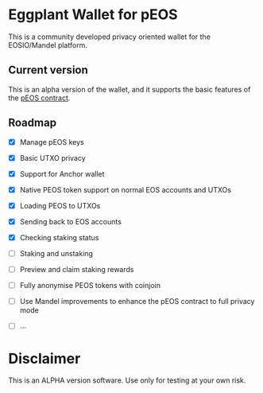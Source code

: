 # Eggplant Wallet for pEOS 

This is a community developed privacy oriented wallet for the EOSIO/Mandel platform. 

## Current version

This is an alpha version of the wallet, and it supports the basic features of the [pEOS contract](https://peos.one). 

## Roadmap

- [x] Manage pEOS keys
- [x] Basic UTXO privacy
- [x] Support for Anchor wallet
- [x] Native PEOS token support on normal EOS accounts and UTXOs
- [x] Loading PEOS to UTXOs
- [x] Sending back to EOS accounts
- [x] Checking staking status
- [ ] Staking and unstaking
- [ ] Preview and claim staking rewards
- [ ] Fully anonymise PEOS tokens with coinjoin
- [ ] Use Mandel improvements to enhance the pEOS contract to full privacy mode
- [ ] ...


# Disclaimer

This is an ALPHA version software. Use only for testing at your own risk. 

